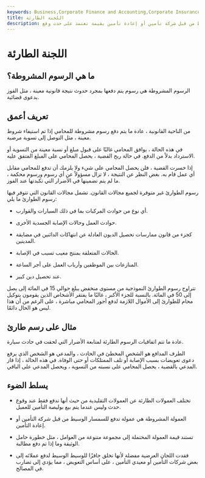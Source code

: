 ```yaml
---
keywords: Business,Corporate Finance and Accounting,Corporate Insurance,Contingent fee,Debt,Fair Debt Collection Practices act,Hourly Wages,Settlement
title: اللجنة الطارئة
description: العمولة الطارئة هي عمولة تدفع إلى وسيط من قبل شركة تأمين أو إعادة تأمين بقيمة تعتمد على حدث وقع.
---
```


# اللجنة الطارئة
## ما هي الرسوم المشروطة؟

الرسوم المشروطة هي رسوم يتم دفعها بمجرد حدوث نتيجة قانونية معينة ، مثل الفوز بدعوى قضائية.

## تعريف أعمق

من الناحية القانونية ، عادة ما يتم دفع رسوم مشروطة للمحامي إذا تم استيفاء شروط معينة ، مثل التوصل إلى تسوية مرضية.

في هذه الحالة ، يوافق المحامي غالبًا على قبول مبلغ أو نسبة معينة من التسوية أو الاسترداد بدلاً من الدفع. في حالة ربح القضية ، يحصل المحامي على المبلغ المتفق عليه.

إذا خسرت القضية ، فلن يحصل المحامي على شيء ولا يلزمك أن تدفع للمحامي مقابل أي عمل قام به. بغض النظر عن النتيجة ، لا تزال مسؤولاً عن أي رسوم ورسوم محكمة ، ما لم يتم تضمينها في الأضرار التي تكبدتها عند الفوز.

رسوم الطوارئ غير متوفرة لجميع مجالات القانون. تشمل مجالات القانون التي تتوفر فيها رسوم الطوارئ ما يلي:

- أي نوع من حوادث المركبات بما في ذلك السيارات والقوارب.

- حوادث العمل وحالات الإصابة الجسدية الأخرى.

- كجزء من قانون ممارسات تحصيل الديون العادلة عن انتهاكات الدائنين في مضايقة المدينين.

- الحالات المتعلقة بمنتج معيب تسبب في الإصابة.

- المنازعات بين الموظفين وأرباب العمل على أجر الساعة.

- عند تحصيل دين كبير.

تتراوح رسوم الطوارئ النموذجية من مستوى منخفض يبلغ حوالي 15 في المائة إلى يصل إلى 50 في المائة. بالنسبة للجزء الأكبر ، غالبًا ما يفتقر الأشخاص الذين يقومون بتوكيل محام للطوارئ إلى الأموال اللازمة لدفع أجور المحامي مباشرة ، على الرغم من أن هذا ليس هو الحال دائمًا.

## مثال على رسم طارئ

عادة ما تتم اتفاقيات الرسوم الطارئة لمتابعة الأضرار التي لحقت في حادث سيارة.

الطرف المدافع هو الشخص المخطئ في الحادث ، والمدعي هو الشخص الذي يرفع دعوى تعويضات بسبب الإصابة أو تلف الممتلكات أو حتى الوفاة. في هذه الحالة ، إذا فاز المدعي بالقضية ، يحصل المحامي على نسبته من التسوية ، ويحصل المدعي على الباقي.

## يسلط الضوء

- تختلف العمولات الطارئة عن العمولات التقليدية من حيث أنها تدفع فقط عند وقوع حدث وليس عندما يتم بيع بوليصة التأمين للعميل.

- العمولة المشروطة هي عمولة تدفع للسمسار الوسيط من قبل شركة التأمين أو إعادة التأمين.

- تستند قيمة العمولة المحتملة إلى مجموعة متنوعة من العوامل ، مثل خطورة حامل الوثيقة وما إذا تم دفع مطالبة.

- فقدت اللجان العرضية مفضلة لأنها تخلق حافزًا للوسيط الوسيط لدفع عملائه إلى بعض شركات التأمين أو معيدي التأمين ، على أساس التعويض ، مما يؤدي إلى تضارب في المصالح.


